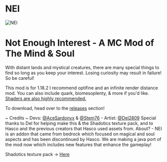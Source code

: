 # NEI
![NEI](https://user-images.githubusercontent.com/77860646/199231886-ba1cf4b9-bb88-4f52-9dc6-77aa8baa1f70.png)
# Not Enough Interest - A MC Mod of The Mind & Soul
With distant lands and mystical creatures, there are many special things to find so long as you keep your interest.
Losing curiosity may result in failure! So be careful!

This mod is for 1.18.2
I recommend optifine and an infinite render distance mod.
You can also include quark, biomesoplenty, & more if you'd like. [Shaders are also highly recommended.](https://sildurs-shaders.github.io/downloads)

To download, head over to the [releases](https://github.com/AceSardonyx/NEI/releases) section!

~ Credits ~
Devs: [@AceSardonyx](https://github.com/AceSardonyx) & [@Stem76](https://github.com/Stem76) - Artist: [@Del2809](https://github.com/Del2809)
Special thanks to Del for helping make this & the Shadotics texture pack, and to Hasco and the previous creators that Hasco used assets from.
About? - NEI is an addon that came from bedrock which focused on magical and soul aspects and has been discontinued by Hasco.
We are making a java port of the mod now which includes new features that enhance the gameplay!

Shadotics texture pack -> [Here](https://github.com/AceSardonyx/NEI)
